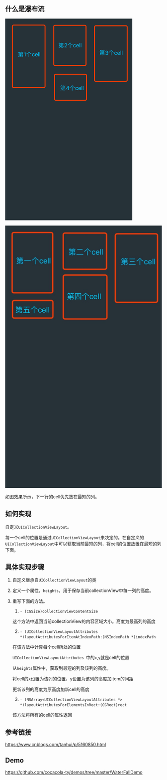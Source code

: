 ## 什么是瀑布流

![sample1](https://github.com/cocacola-ty/Images/blob/master/waterfall_sample.png?raw=true)

![sample2](https://github.com/cocacola-ty/Images/blob/master/waterfall2_sample.jpg?raw=true)

如图效果所示，下一行的cell优先放在最短的列。

## 如何实现

自定义`UICollectionViewLayout`。

每一个cell的位置是通过`UICollectionViewLayout`来决定的。在自定义的`UICollectionViewLayout`中可以获取当前最短的列，将cell的位置放置在最短的列下面。

## 具体实现步骤

1. 自定义继承自`UICollectionViewLayout`的类

2. 定义一个属性，`heights`，用于保存当前collectionView中每一列的高度。

2. 重写下面的方法。

    1. `- (CGSize)collectionViewContentSize`
    
    这个方法中返回当前collectionView的内容区域大小。高度为最高列的高度

    2. `- (UICollectionViewLayoutAttributes *)layoutAttributesForItemAtIndexPath:(NSIndexPath *)indexPath`
    
    在该方法中计算每个cell所处的位置

    `UICollectionViewLayoutAttributes `中的`x`,`y`就是cell的位置

    从`heights`属性中，获取到最短的列及该列的高度。

    将cell的x设置为该列的位置，y设置为该列的高度加item的间距

    更新该列的高度为原高度加新cell的高度

    3. `- (NSArray<UICollectionViewLayoutAttributes *> *)layoutAttributesForElementsInRect:(CGRect)rect`
    
    该方法将所有的cell的属性返回

## 参考链接

https://www.cnblogs.com/tanhui/p/5160850.html

## Demo 

https://github.com/cocacola-ty/demos/tree/master/WaterFallDemo